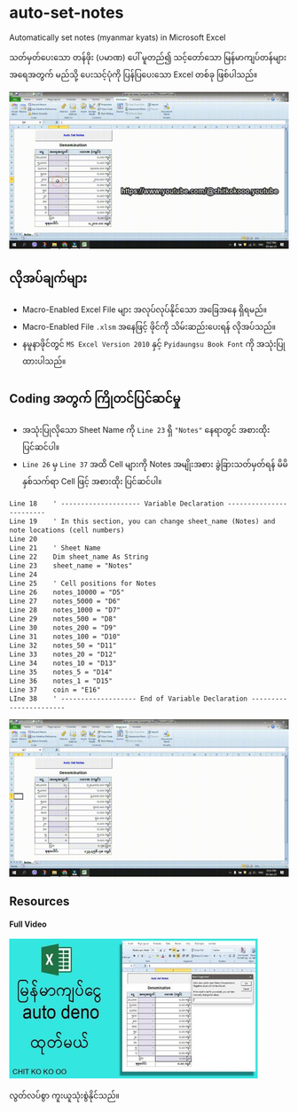 # auto-set-notes
Automatically set notes (myanmar kyats) in  Microsoft Excel

သတ်မှတ်ပေးသော တန်ဖိုး (ပမာဏ) ပေါ် မူတည်၍ သင့်တော်သော မြန်မာကျပ်တန်များ အရေအတွက်  မည်သို့ ပေးသင့်ပုံကို ပြန်ပြပေးသော Excel တစ်ခု ဖြစ်ပါသည်။

<img src="https://github.com/chitkokooo/auto-set-notes/blob/main/demo.gif" alt="excel auto set note demo">

## လိုအပ်ချက်များ
- Macro-Enabled Excel File များ အလုပ်လုပ်နိုင်သော အခြေအနေ ရှိရမည်။
- Macro-Enabled File `.xlsm` အနေဖြင့် ဖိုင်ကို သိမ်းဆည်းပေးရန် လိုအပ်သည်။
- နမူနာဖိုင်တွင် `MS Excel Version 2010` နှင့် `Pyidaungsu Book Font` ကို အသုံးပြုထားပါသည်။

##  Coding အတွက် ကြိုတင်ပြင်ဆင်မှု
- အသုံးပြုလိုသော Sheet Name ကို `Line 23` ရှိ `"Notes"` နေရာတွင် အစားထိုး ပြင်ဆင်ပါ။
- `Line 26` မှ `Line 37` အထိ Cell များကို Notes အမျိုးအစား ခွဲခြားသတ်မှတ်ရန် မိမိနှစ်သက်ရာ Cell ဖြင့် အစားထိုး ပြင်ဆင်ပါ။
```
Line 18    ' -------------------- Variable Declaration ------------------------
Line 19    ' In this section, you can change sheet_name (Notes) and note locations (cell numbers)
Line 20    
Line 21    ' Sheet Name
Line 22    Dim sheet_name As String
Line 23    sheet_name = "Notes"
Line 24    
Line 25    ' Cell positions for Notes
Line 26    notes_10000 = "D5"
Line 27    notes_5000 = "D6"
Line 28    notes_1000 = "D7"
Line 29    notes_500 = "D8"
Line 30    notes_200 = "D9"
Line 31    notes_100 = "D10"
Line 32    notes_50 = "D11"
Line 33    notes_20 = "D12"
Line 34    notes_10 = "D13"
Line 35    notes_5 = "D14"
Line 36    notes_1 = "D15"
Line 37    coin = "E16"
LIne 38    ' ------------------- End of Variable Declaration -----------------------
```
<img src="https://github.com/chitkokooo/auto-set-notes/blob/main/settings.gif" alt="excel auto set note settings">

## Resources
#### Full Video
[![Watch the video](https://raw.githubusercontent.com/chitkokooo/auto-set-notes/main/auto-deno-full-thumbnail.jpg)](https://www.youtube.com/watch?v=l4flhWzWTUo)

လွတ်လပ်စွာ ကူးယူသုံးစွဲနိုင်သည်။
